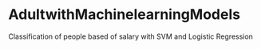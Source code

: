 # AdultwithMachinelearningModels
Classification of people based of salary with SVM and Logistic Regression

